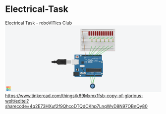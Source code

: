 # Electrical-Task
Electrical Task - roboVITics Club
![Circuit Image](https://github.com/subhodeep-dey/Electrical-Task/blob/main/Assignment%20gif.png)
https://www.tinkercad.com/things/k69Mxmx1fsb-copy-of-glorious-wolt/editel?sharecode=4q2E73HXuf2f9QhcoDTQdCKhp7LnqWvD8N97OBnQy80
